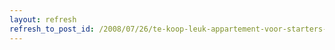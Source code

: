 ```yaml
---
layout: refresh
refresh_to_post_id: /2008/07/26/te-koop-leuk-appartement-voor-starters-die-net-willen-beginnen
---
```

